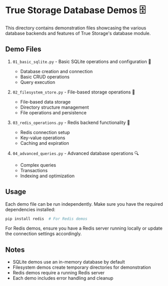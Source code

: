 # True Storage Database Demos 🗄️

This directory contains demonstration files showcasing the various database backends and features of True Storage's database module.

## Demo Files

1. `01_basic_sqlite.py` - Basic SQLite operations and configuration 📝
   - Database creation and connection
   - Basic CRUD operations
   - Query execution

2. `02_filesystem_store.py` - File-based storage operations 📂
   - File-based data storage
   - Directory structure management
   - File operations and persistence

3. `03_redis_operations.py` - Redis backend functionality 🚀
   - Redis connection setup
   - Key-value operations
   - Caching and expiration

4. `04_advanced_queries.py` - Advanced database operations 🔍
   - Complex queries
   - Transactions
   - Indexing and optimization

## Usage

Each demo file can be run independently. Make sure you have the required dependencies installed:

```bash
pip install redis  # For Redis demos
```

For Redis demos, ensure you have a Redis server running locally or update the connection settings accordingly.

## Notes

- SQLite demos use an in-memory database by default
- Filesystem demos create temporary directories for demonstration
- Redis demos require a running Redis server
- Each demo includes error handling and cleanup
